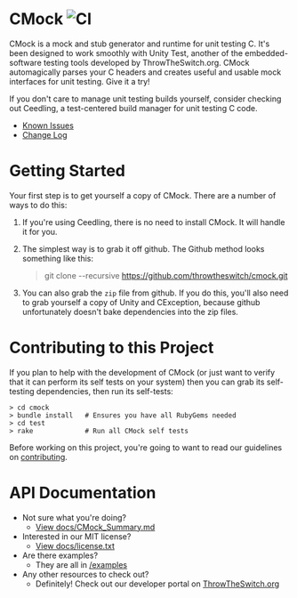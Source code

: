 CMock ![CI](https://github.com/ThrowTheSwitch/CMock/workflows/CI/badge.svg)
=====

CMock is a mock and stub generator and runtime for unit testing C. It's been designed
to work smoothly with Unity Test, another of the embedded-software testing tools 
developed by ThrowTheSwitch.org. CMock automagically parses your C headers and creates
useful and usable mock interfaces for unit testing. Give it a try!

If you don't care to manage unit testing builds yourself, consider checking out Ceedling, 
a test-centered build manager for unit testing C code.

 - [Known Issues](docs/CMockKnownIssues.md)
 - [Change Log](docs/CMockChangeLog.md)

Getting Started
===============

Your first step is to get yourself a copy of CMock. There are a number of ways to do this:

1. If you're using Ceedling, there is no need to install CMock. It will handle it for you.

2. The simplest way is to grab it off github. The Github method looks something like this:

    > git clone --recursive https://github.com/throwtheswitch/cmock.git

3. You can also grab the `zip` file from github. If you do this, you'll also need to grab yourself a
copy of Unity and CException, because github unfortunately doesn't bake dependencies into the zip
files. 

Contributing to this Project
============================

If you plan to help with the development of CMock (or just want to verify that it can
perform its self tests on your system) then you can grab its self-testing dependencies, 
then run its self-tests:

    > cd cmock
    > bundle install   # Ensures you have all RubyGems needed
    > cd test
    > rake             # Run all CMock self tests

Before working on this project, you're going to want to read our guidelines on 
[contributing](docs/CONTRIBUTING.md). 

API Documentation
=================

* Not sure what you're doing?
	* [View docs/CMock_Summary.md](docs/CMock_Summary.md)
* Interested in our MIT license?
	* [View docs/license.txt](LICENSE.txt)
* Are there examples?
	* They are all in [/examples](examples/)
* Any other resources to check out?
	* Definitely! Check out our developer portal on [ThrowTheSwitch.org](http://throwtheswitch.org)
